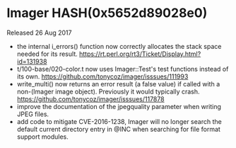# Imager HASH(0x5652d89028e0)

Released 26 Aug 2017

- the internal i_errors() function now correctly allocates the stack space needed for its result. https://rt.perl.org/rt3/Ticket/Display.html?id=131938 
- t/100-base/020-color.t now uses Imager::Test's test functions instead of its own. https://github.com/tonycoz/imager/isssues/111993 
- write_multi() now returns an error result (a false value) if called with a non-(Imager image object). Previously it would typically crash. https://github.com/tonycoz/imager/isssues/117878 
- improve the documentation of the jpegquality parameter when writing JPEG files. 
- add code to mitigate CVE-2016-1238, Imager will no longer search the default current directory entry in @INC when searching for file format support modules.